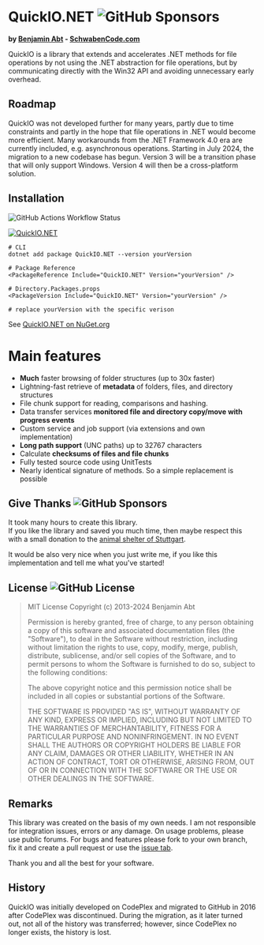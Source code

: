 # QuickIO.NET ![GitHub Sponsors](https://img.shields.io/github/sponsors/BenjaminAbt?label=Sponsor%20QuckIO.NET)


**by [Benjamin Abt](http://www.benjamin-abt.com) - [SchwabenCode.com](http://www.schwabencode.com)**

QuickIO is a library that extends and accelerates .NET methods for file operations by not using the .NET abstraction for file operations, but by communicating directly with the Win32 API and avoiding unnecessary early overhead.

## Roadmap

QuickIO was not developed further for many years, partly due to time constraints and partly in the hope that file operations in .NET would become more efficient. Many workarounds from the .NET Framework 4.0 era are currently included, e.g. asynchronous operations.
Starting in July 2024, the migration to a new codebase has begun. Version 3 will be a transition phase that will only support Windows. Version 4 will then be a cross-platform solution.

## Installation

![GitHub Actions Workflow Status](https://img.shields.io/github/actions/workflow/status/SchwabenCode/QuickIO/ci.yml?branch=main&label=GitHub%20Action)


[![QuickIO.NET](https://img.shields.io/nuget/v/QuickIO.NET.svg?logo=nuget&label=QuickIO.NET%20NuGet)](https://www.nuget.org/packages/QuickIO.NET)


```shell
# CLI
dotnet add package QuickIO.NET --version yourVersion

# Package Reference
<PackageReference Include="QuickIO.NET" Version="yourVersion" />

# Directory.Packages.props
<PackageVersion Include="QuickIO.NET" Version="yourVersion" />

# replace yourVersion with the specific verison
```

See [QuickIO.NET on NuGet.org](https://www.nuget.org/packages/QuickIO.NET)

# Main features
* **Much** faster browsing of folder structures (up to 30x faster)
* Lightning-fast retrieve of **metadata** of folders, files, and directory structures
* File chunk support for reading, comparisons and hashing.
* Data transfer services **monitored file and directory copy/move with progress events**
* Custom service and job support (via extensions and own implementation)
* **Long path support** (UNC paths) up to 32767 characters
* Calculate **checksums of files and file chunks**
* Fully tested source code using UnitTests
* Nearly identical signature of methods. So a simple replacement is possible

## Give Thanks ![GitHub Sponsors](https://img.shields.io/github/sponsors/BenjaminAbt?label=Sponsors)

It took many hours to create this library.  
If you like the library and saved you much time, then maybe respect this with a small donation to the [animal shelter of Stuttgart](http://www.tierheim-stuttgart.de/).

It would be also very nice when you just write me, if you like this implementation and tell me what you've started!

## License ![GitHub License](https://img.shields.io/github/license/SchwabenCode/QuickIO)


>    MIT License
>    Copyright (c) 2013-2024 Benjamin Abt
>
>    Permission is hereby granted, free of charge, to any person obtaining a copy of this software and associated documentation files (the "Software"), to deal in the Software without restriction, including without limitation the rights to use, copy, modify, merge, publish, distribute, sublicense, and/or sell copies of the Software, and to permit persons to whom the Software is furnished to do so, subject to the following conditions:
>
>    The above copyright notice and this permission notice shall be included in all copies or substantial portions of the Software.
>
>    THE SOFTWARE IS PROVIDED "AS IS", WITHOUT WARRANTY OF ANY KIND, EXPRESS OR IMPLIED, INCLUDING BUT NOT LIMITED TO THE WARRANTIES OF MERCHANTABILITY, FITNESS FOR A PARTICULAR PURPOSE AND NONINFRINGEMENT. IN NO EVENT SHALL THE AUTHORS OR COPYRIGHT HOLDERS BE LIABLE FOR ANY CLAIM, DAMAGES OR OTHER LIABILITY, WHETHER IN AN ACTION OF CONTRACT, TORT OR OTHERWISE, ARISING FROM, OUT OF OR IN CONNECTION WITH THE SOFTWARE OR THE USE OR OTHER DEALINGS IN THE SOFTWARE.

## Remarks
This library was created on the basis of my own needs. I am not responsible for integration issues, errors or any damage.
On usage problems, please use public forums. For bugs and features please fork to your own branch, fix it and create a pull request or use the [issue tab](https://github.com/SchwabenCode/QuickIO/issues).

Thank you and all the best for your software.

## History

QuickIO was initially developed on CodePlex and migrated to GitHub in 2016 after CodePlex was discontinued. During the migration, as it later turned out, not all of the history was transferred; however, since CodePlex no longer exists, the history is lost.